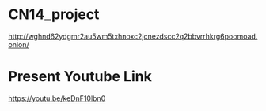 # CN14_project
http://wghnd62ydgmr2au5wm5txhnoxc2jcnezdscc2q2bbvrrhkrg6poomoad.onion/

# Present Youtube Link
https://youtu.be/keDnF10lbn0
